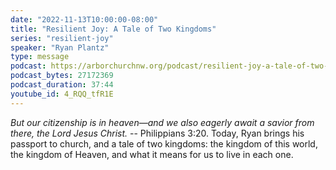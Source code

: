 ```yaml
---
date: "2022-11-13T10:00:00-08:00"
title: "Resilient Joy: A Tale of Two Kingdoms"
series: "resilient-joy"
speaker: "Ryan Plantz"
type: message
podcast: https://arborchurchnw.org/podcast/resilient-joy-a-tale-of-two-kingdoms.mp3
podcast_bytes: 27172369
podcast_duration: 37:44
youtube_id: 4_RQQ_tfR1E
---
```


*But our citizenship is in heaven—and we also eagerly await a savior from there, the Lord Jesus Christ.* -- Philippians 3:20. Today, Ryan brings his passport to church, and a tale of two kingdoms: the kingdom of this world, the kingdom of Heaven, and what it means for us to live in each one.


